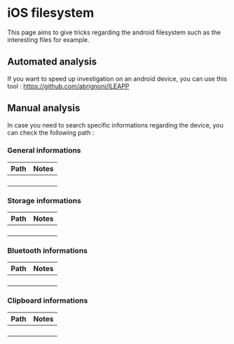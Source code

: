 # iOS filesystem
This page aims to give tricks regarding the android filesystem such as the interesting files for example.
## Automated analysis
If you want to speed up investigation on an android device, you can use this tool : 
https://github.com/abrignoni/ILEAPP

## Manual analysis
In case you need to search specific informations regarding the device, you can check the following path :
### General informations

| Path | Notes | 
|-|-|
|||
|||
|||
|||

### Storage informations
| Path | Notes | 
|-|-|
|||
|||
|||
|||

### Bluetooth informations
| Path | Notes | 
|-|-|
|||
|||
|||
|||

### Clipboard informations
| Path | Notes | 
|-|-|
|||
|||
|||
|||
